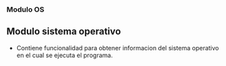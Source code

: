 ### Modulo OS

## Modulo sistema operativo

- Contiene funcionalidad para obtener informacion del sistema operativo en el cual se ejecuta el programa.